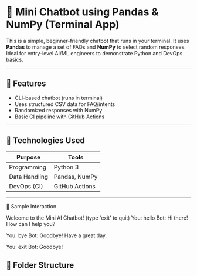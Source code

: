 # 🤖 Mini Chatbot using Pandas & NumPy (Terminal App)

This is a simple, beginner-friendly chatbot that runs in your terminal. It uses **Pandas** to manage a set of FAQs and **NumPy** to select random responses. Ideal for entry-level AI/ML engineers to demonstrate Python and DevOps basics.

---

## 🎯 Features

- CLI-based chatbot (runs in terminal)
- Uses structured CSV data for FAQ/intents
- Randomized responses with NumPy
- Basic CI pipeline with GitHub Actions

---

## 🧠 Technologies Used

| Purpose        | Tools            |
|----------------|------------------|
| Programming    | Python 3         |
| Data Handling  | Pandas, NumPy    |
| DevOps (CI)    | GitHub Actions   |

---
🧪 Sample Interaction

Welcome to the Mini AI Chatbot! (type 'exit' to quit)
You: hello
Bot: Hi there! How can I help you?

You: bye
Bot: Goodbye! Have a great day.

You: exit
Bot: Goodbye!


## 📂 Folder Structure

